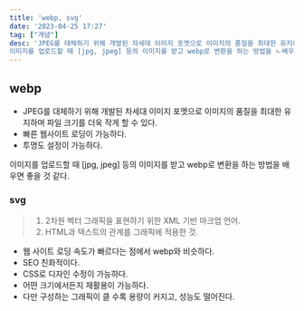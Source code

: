 ```yaml
---
title: 'webp, svg'
date: '2023-04-25 17:27'
tag: ["개념"]
desc: 'JPEG를 대체하기 위해 개발된 차세대 이미지 포멧으로 이미지의 품질을 최대한 유지하며 파일 크기를 더욱 작게 할 수 있다. 
이미지를 업로드할 때 [jpg, jpeg] 등의 이미지를 받고 webp로 변환을 하는 방법을 ㄴ배우면 좋을 것 같다.'
---
```


## webp

- JPEG를 대체하기 위해 개발된 차세대 이미지 포멧으로 이미지의 품질을 최대한 유지하며 파일 크기를 더욱 작게 할 수 있다.
- 빠른 웹사이트 로딩이 가능하다.
- 투명도 설정이 가능하다.

이미지를 업로드할 때 [jpg, jpeg] 등의 이미지를 받고 webp로 변환을 하는 방법을
배우면 좋을 것 같다.

### svg

> 1. 2차원 벡터 그래픽을 표현하기 위한 XML 기반 마크업 언어.
> 2. HTML과 텍스트의 관계를 그래픽에 적용한 것.

- 웹 사이트 로딩 속도가 빠르다는 점에서 webp와 비슷하다.
- SEO 친화적이다.
- CSS로 디자인 수정이 가능하다.
- 어떤 크기에서든지 재활용이 가능하다.
- 다만 구성하는 그래픽이 클 수록 용량이 커지고, 성능도 떨어진다.
